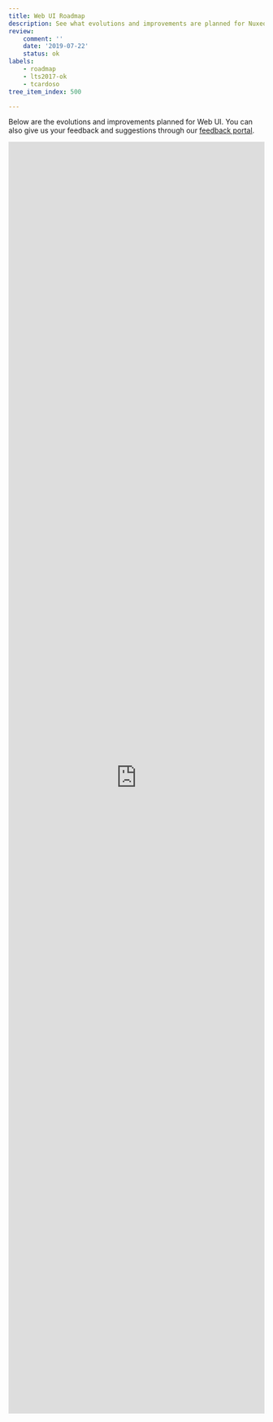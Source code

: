 ```yaml
---
title: Web UI Roadmap
description: See what evolutions and improvements are planned for Nuxeo Web UI
review:
    comment: ''
    date: '2019-07-22'
    status: ok
labels:
    - roadmap
    - lts2017-ok
    - tcardoso
tree_item_index: 500

---
```


Below are the evolutions and improvements planned for Web UI.
You can also give us your feedback and suggestions through our [feedback portal](https://portal.prodpad.com/0a536da6-c3aa-11e7-84d9-06df22ffaf6f).

<iframe src="https://ext.prodpad.com/ext/roadmap/52ab95c1920d4b578ff09e32fc48b17756d56e18" height="2500" width="100%" frameBorder="0"></iframe>
